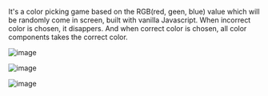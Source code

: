 
It's a color picking game based on the RGB(red, geen, blue) value which will be randomly come in screen, built with vanilla Javascript. 
When incorrect color is chosen, it disappers. And when correct color is chosen, all color components takes the correct color.


![image](https://user-images.githubusercontent.com/66379767/94286547-c5e9a600-ff72-11ea-9962-9fd5521e9b06.png)


![image](https://user-images.githubusercontent.com/66379767/94286614-dc8ffd00-ff72-11ea-96db-d1f3b1ee6c46.png)


![image](https://user-images.githubusercontent.com/66379767/94286839-2b3d9700-ff73-11ea-9891-6555ca372530.png)

